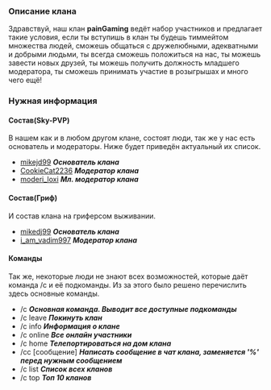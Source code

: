 ### Описание клана
Здравствуй, наш клан **painGaming** ведёт набор участников и предлагает такие условия, если ты вступишь в клан ты будешь тиммейтом множества людей, сможешь общаться с дружелюбными, адекватными и добрыми людьми, ты всегда сможешь положиться на нас, ты можешь завести новых друзей, ты можешь получить должность младшего модератора, ты сможешь принимать участие в розыгрышах и много чего ещё!

### Нужная информация
#### Состав(Sky-PVP)
  В нашем как и в любом другом клане, состоят люди, так же у нас есть основатель и модераторы. Ниже будет приведён актуальный их список.
  * [mikejd99](profiles/mikedj99) ***Основатель клана***
  * [CookieCat2236](profiles/CookieCat2236) ***Модератор клана***
  * [moderi_loxi](profiles/moderi_loxi) ***Мл. модератор клана***
#### Состав(Гриф)
  И состав клана на гриферсом выживании.
  * [mikedj99](profiles/mikedj99) ***Основатель клана***
  * [i_am_vadim997](profiles/i_am_vadim997) ***Модератор клана***
  
#### Команды
  Так же, некоторые люди не знают всех возможностей, которые даёт команда /c и её подкоманды. Из за этого было решено перечислить здесь основные команды.
  * /c ***Основная команда. Выводит все доступные подкоманды***
  * /c leave ***Покинуть клан***
  * /c info ***Информация о клане***
  * /c online ***Все онлайн участники***
  * /c home ***Телепортироваться на дом клана***
  * /cc [сообщение] ***Написать сообщение в чат клана, заменяется '%' перед нужным сообщением***
  * /c list ***Список всех кланов***
  * /c top ***Топ 10 кланов***
